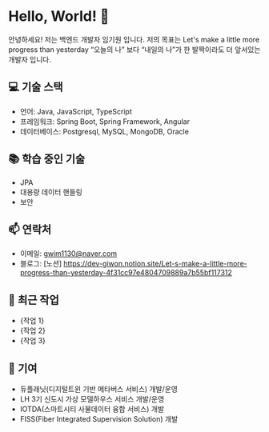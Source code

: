 # Hello, World! 👋

안녕하세요! 저는 백엔드 개발자 임기원 입니다.
저의 목표는
Let's make a little more progress than yesterday
“오늘의 나” 보다 “내일의 나”가 한 발짝이라도 더 앞서있는 개발자
입니다.

## 💻 기술 스택

- 언어: Java, JavaScript, TypeScript
- 프레임워크: Spring Boot, Spring Framework, Angular
- 데이터베이스: Postgresql, MySQL, MongoDB, Oracle

## 📚 학습 중인 기술

- JPA
- 대용량 데이터 핸들링
- 보안

## 📫 연락처

- 이메일: gwim1130@naver.com
- 블로그: [노션] https://dev-giwon.notion.site/Let-s-make-a-little-more-progress-than-yesterday-4f31cc97e4804709889a7b55bf117312

## 🌱 최근 작업

- {작업 1}
- {작업 2}
- {작업 3}

## 🤝 기여

- 듀플래닛(디지털트윈 기반 메타버스 서비스) 개발/운영
- LH 3기 신도시 가상 모델하우스 서비스 개발/운영
- IOTDA(스마트시티 사물데이터 융합 서비스) 개발
- FISS(Fiber Integrated Supervision Solution) 개발
